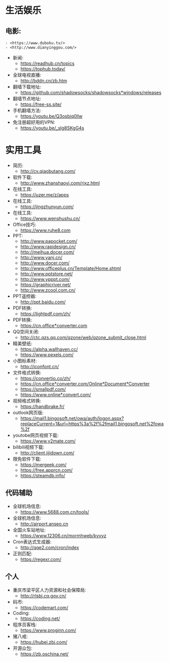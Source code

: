# 生活娱乐
## 电影: 
    - <https://www.duboku.tv/>
    - <http://www.dianyinggou.com/>
* 新闻: 
    - https://readhub.cn/topics
    - https://tophub.today/
* 全球电视直播: 
    - http://bddn.cn/zb.htm
* 翻墙下载地址:
    - https://github.com/shadowsocks/shadowsocks*windows/releases
* 翻墙节点地址:
    - https://free-ss.site/
* 手机翻墙方法:
    - https://youtu.be/Q3osbiq0llw
* 免注册超好用的VPN:
    - https://youtu.be/_slg8SKgG4s

# 实用工具
* 简历: 
    - http://cv.qiaobutang.com/
* 软件下载: 
    - http://www.zhanshaoyi.com/rjxz.html
* 在线工具: 
    - https://uzer.me/z/apps
* 在线工具: 
    - https://jingzhunyun.com/
* 在线工具: 
    - https://www.wenshushu.cn/
* Office技巧: 
    - https://www.ruhe8.com
* PPT: 
    - http://www.papocket.com/
    - http://www.rapidesign.cn/
    - http://meihua.docer.com/
    - http://www.yanj.cn/
    - http://www.docer.com/
    - http://www.officeplus.cn/Template/Home.shtml
    - http://www.pptstore.net/
    - http://www.ypppt.com/
    - https://graphicriver.net/
    - http://www.zcool.com.cn/
* PPT遥控器: 
    - http://ppt.baidu.com/
* PDF转换: 
    - https://lightpdf.com/zh/
* PDF转换: 
    - https://cn.office*converter.com
* QQ空间关闭: 
    - http://ctc.qzs.qq.com/qzone/web/qzone_submit_close.html
* 精美壁纸: 
    - https://alpha.wallhaven.cc/
    - https://www.pexels.com/
* 小图标素材: 
    - http://iconfont.cn/
* 文件格式转换: 
    - https://convertio.co/zh/
    - https://cn.office*converter.com/Online*Document*Converter
    - https://smallpdf.com/
    - https://www.online*convert.com/
* 视频格式转换: 
    - https://handbrake.fr/
* outlook网页版: 
    - https://mail1.bingosoft.net/owa/auth/logon.aspx?replaceCurrent=1&url=https%3a%2f%2fmail1.bingosoft.net%2fowa%2f
* youtobe网页视频下载: 
    - https://www.y2mate.com/
* bilibili视频下载: 
    - http://client.jijidown.com/
* 限免软件下载: 
    - https://mergeek.com/ 
    - https://free.apprcn.com/ 
    - https://steamdb.info/

## 代码辅助
* 全球机场信息: 
    - https://www.5688.com.cn/tools/
* 全球机场信息: 
    - http://airport.anseo.cn
* 全国火车站地址: 
    - https://www.12306.cn/mormhweb/kyyyz
* Cron表达式生成器: 
    - http://qqe2.com/cron/index
* 正则匹配: 
    - https://regexr.com/

## 个人
* 重庆市梁平区人力资源和社会保障局: 
    - http://rlsbj.cq.gov.cn/
* 码市: 
    - https://codemart.com/
* Coding: 
    - https://coding.net/
* 程序员客栈: 
    - https://www.proginn.com/
* 猪八戒: 
    - https://hubei.zbj.com/
* 开源众包: 
    - https://zb.oschina.net/
